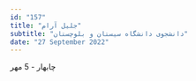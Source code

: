 ```yaml
---
id: "157"
title: "جلیل آرام"
subtitle: "دانشجوی دانشگاه سیستان و بلوچستان"
date: "27 September 2022"
---
```


چابهار - 5 مهر 
